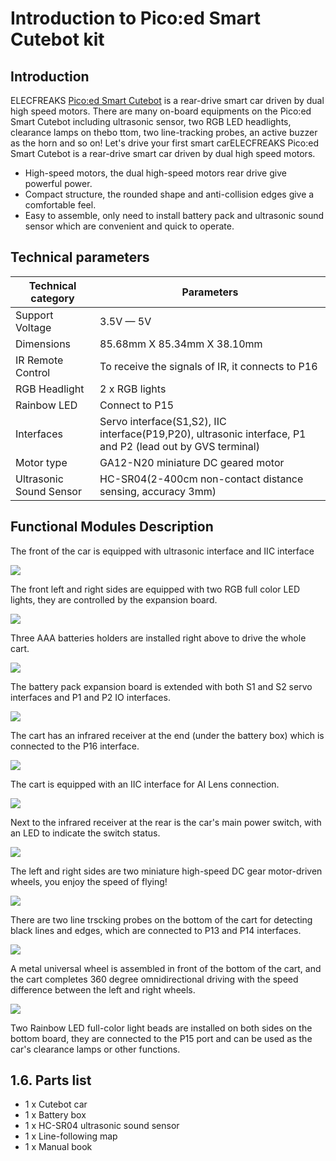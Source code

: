 ﻿# Introduction to Pico:ed Smart Cutebot kit
## Introduction
ELECFREAKS [Pico:ed Smart Cutebot](https://shop.elecfreaks.com/products/elecfreaks-pico-ed-smart-cutebot-kit-with-pico-ed-board?_pos=2&_sid=40bbc85e4&_ss=r)  is a rear-drive smart car driven by dual high speed motors.
There are many on-board equipments on the Pico:ed Smart Cutebot including ultrasonic sensor, two RGB LED headlights, clearance lamps on thebo ttom, two line-tracking probes, an active buzzer as the horn and so on! Let's drive your first smart carELECFREAKS Pico:ed Smart Cutebot is a rear-drive smart car driven by dual high speed motors.

-  High-speed motors, the dual high-speed motors rear drive give powerful power.
-  Compact structure, the rounded shape and anti-collision edges give a comfortable feel.
- Easy to assemble, only need to install battery pack and ultrasonic sound sensor which are convenient and quick to operate.

## Technical parameters

| **Technical category** | **Parameters** |
| --- | --- |
| Support Voltage | 3.5V — 5V |
| Dimensions | 85.68mm X 85.34mm X 38.10mm |
| IR Remote Control | To receive the signals of IR, it connects to P16 |
| RGB Headlight | 2 x RGB lights |
| Rainbow LED | Connect to P15 |
| Interfaces | Servo interface(S1,S2), IIC interface(P19,P20), ultrasonic interface, P1 and P2 (lead out by GVS terminal) |
| Motor type | GA12-N20 miniature DC geared motor |
| Ultrasonic Sound Sensor | HC-SR04(2-400cm non-contact distance sensing, accuracy 3mm) |

## Functional Modules Description
The front of the car is equipped with ultrasonic interface and IIC interface

![](https://wiki-media-ef.oss-cn-hongkong.aliyuncs.com//images/pico-cutebot-01.png)

The front left and right sides are equipped with two RGB full color LED lights, they are controlled by the expansion board.

![](https://wiki-media-ef.oss-cn-hongkong.aliyuncs.com//images/pico-cutebot-02.png)

Three AAA batteries holders are installed right above to drive the whole cart.

![](https://wiki-media-ef.oss-cn-hongkong.aliyuncs.com//images/pico-cutebot-03.png)

The battery pack expansion board is extended with both S1 and S2 servo interfaces and P1 and P2 IO interfaces.

![](https://wiki-media-ef.oss-cn-hongkong.aliyuncs.com//images/pico-cutebot-04.png)

The cart has an infrared receiver at the end (under the battery box) which is connected to the P16 interface.

![](https://wiki-media-ef.oss-cn-hongkong.aliyuncs.com//images/pico-cutebot-05.png)

The cart is equipped with an IIC interface for AI Lens connection.

![](https://wiki-media-ef.oss-cn-hongkong.aliyuncs.com//images/pico-cutebot-06.png)

Next to the infrared receiver at the rear is the car's main power switch, with an LED to indicate the switch status.

![](https://wiki-media-ef.oss-cn-hongkong.aliyuncs.com//images/pico-cutebot-07.png)

The left and right sides are two miniature high-speed DC gear motor-driven wheels, you enjoy the speed of flying!

![](https://wiki-media-ef.oss-cn-hongkong.aliyuncs.com//images/pico-cutebot-08.png)

There are two line trscking probes on the bottom of the cart for detecting black lines and edges, which are connected to P13 and P14 interfaces.

![](https://wiki-media-ef.oss-cn-hongkong.aliyuncs.com//images/pico-cutebot-09.png)

A metal universal wheel is assembled in front of the bottom of the cart, and the cart completes 360 degree omnidirectional driving with the speed difference between the left and right wheels.

![](https://wiki-media-ef.oss-cn-hongkong.aliyuncs.com//images/pico-cutebot-10.png)

Two Rainbow LED full-color light beads are installed on both sides on the bottom board, they are connected to the P15 port and can be used as the car's clearance lamps or other functions.



## 1.6. Parts list

- 1 x Cutebot car
- 1 x Battery box
- 1 x HC-SR04 ultrasonic sound sensor
- 1 x Line-following map
- 1 x Manual book
